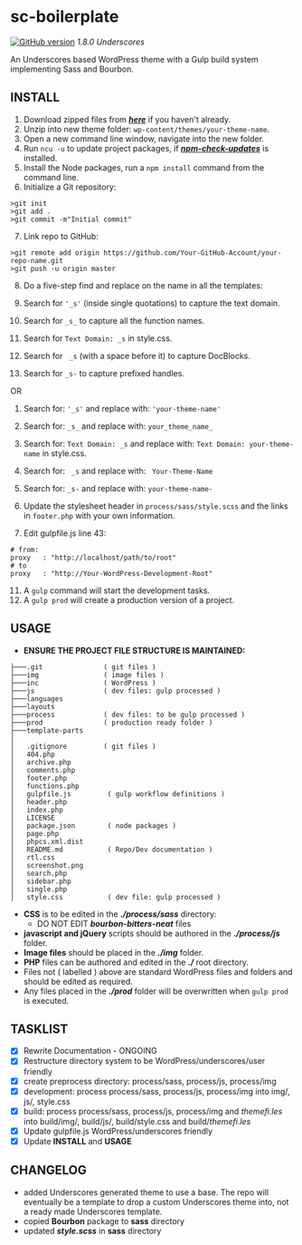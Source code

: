 # **sc-boilerplate** #  
[![GitHub version](https://badge.fury.io/gh/surfing-chef%2Fsc-bourbon-boilerplate.svg)](https://badge.fury.io/gh/surfing-chef%2Fsc-bourbon-boilerplate) *1.8.0 Underscores*  

An Underscores based WordPress theme with a Gulp build system implementing Sass and Bourbon.

## **INSTALL** ##
1. Download zipped files from ***[here](https://github.com/Surfing-Chef/sc-bourbon-boilerplate/tree/Underscores)*** if you haven't already.
2. Unzip into new theme folder: `wp-content/themes/your-theme-name`.
3. Open a new command line window, navigate into the new folder.
4. Run `ncu -u` to update project packages, if ***[npm-check-updates](https://www.npmjs.com/package/npm-check-updates)*** is installed.
5. Install the Node packages, run a `npm install` command from the command line.
6. Initialize a Git repository:

  ```console
  >git init
  >git add .
  >git commit -m"Initial commit"
  ```  
7. Link repo to GitHub:

  ```console
  >git remote add origin https://github.com/Your-GitHub-Account/your-repo-name.git
  >git push -u origin master
  ```  

8. Do a five-step find and replace on the name in all the templates:

  1. Search for `'_s'` (inside single quotations) to capture the text domain.
  2. Search for `_s_` to capture all the function names.
  3. Search for `Text Domain: _s` in style.css.
  4. Search for <code>&nbsp;\_s</code> (with a space before it) to capture DocBlocks.
  5. Search for `_s-` to capture prefixed handles.

  OR

  1. Search for: `'_s'` and replace with: `'your-theme-name'`
  2. Search for: `_s_` and replace with: `your_theme_name_`
  3. Search for: `Text Domain: _s` and replace with: `Text Domain: your-theme-name` in style.css.
  4. Search for: <code>&nbsp;\_s</code> and replace with: <code>&nbsp;Your-Theme-Name</code>
  5. Search for: `_s-` and replace with: `your-theme-name-`

9. Update the stylesheet header in `process/sass/style.scss` and the links in `footer.php` with your own information.
10. Edit gulpfile.js line 43:  
```console
# from:
proxy   : "http://localhost/path/to/root"
# to
proxy   : "http://Your-WordPress-Development-Root"
```

11. A `gulp` command will start the development tasks.
12. A `gulp prod` will create a production version of a project.  

## **USAGE** ##
- **ENSURE THE PROJECT FILE STRUCTURE IS MAINTAINED:**  

```
├───.git               ( git files )
├───img                ( image files )
├───inc                ( WordPress )
├───js                 ( dev files: gulp processed )
├───languages          
├───layouts             
├───process            ( dev files: to be gulp processed )
├───prod               ( production ready folder )
├───template-parts
│
│   .gitignore         ( git files )
│   404.php
│   archive.php
│   comments.php
│   footer.php
│   functions.php
│   gulpfile.js         ( gulp workflow definitions )
│   header.php
│   index.php
│   LICENSE
│   package.json        ( node packages )
│   page.php
│   phpcs.xml.dist
│   README.md           ( Repo/Dev documentation )
│   rtl.css
│   screenshot.png
│   search.php
│   sidebar.php
│   single.php
│   style.css           ( dev file: gulp processed )

```
- **CSS** is to be edited in the ***./process/sass*** directory:  
  - DO NOT EDIT ***bourbon-bitters-neat*** files  
- **javascript and jQuery** scripts should be authored in the ***./process/js*** folder.
- **Image files** should be placed in the ***./img*** folder.
- **PHP** files can be authored and edited in the ***./*** root directory.
- Files not ( labelled ) above are standard WordPress files and folders and should be edited as required.
- Any files placed in the ***./prod*** folder will be overwritten when `gulp prod` is executed.

## **TASKLIST** ##
- [x] Rewrite Documentation - ONGOING
- [x] Restructure directory system to be WordPress/underscores/user friendly
- [x] create preprocess directory: process/sass, process/js, process/img
- [x] development: process process/sass, process/js, process/img into img/, js/, style.css  
- [x] build: process process/sass, process/js, process/img and *themefi.les* into build/img/, build/js/, build/style.css and build/*themefi.les*
- [x] Update gulpfile.js WordPress/underscores friendly
- [x] Update **INSTALL** and **USAGE**

## **CHANGELOG** ##
- added Underscores generated theme to use a base.  The repo will eventually be a template to drop a custom Underscores theme into, not a ready made Underscores template.
- copied **Bourbon** package to **sass** directory
- updated ***style.scss*** in **sass** directory
